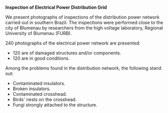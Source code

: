 **Inspection of Electrical Power Distribution Grid**

We present photographs of inspections of the distribution power network carried out in southern Brazil.
The inspections were performed close to the city of Blumenau by researchers from the high voltage laboratory, Regional University of Blumenau (FURB).

240 photographs of the electrical power network are presented: 
* 120 are of damaged structures and/or components.  
* 120 are in good conditions.  
 
Among the problems found in the distribution network, the following stand out:
* Contaminated insulators.
* Broken insulators.
* Contaminated crosshead.
* Birds' nests on the crosshead.
* Fungi strongly attached to the structure. 

